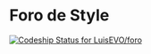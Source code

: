 # Foro de Style

[ ![Codeship Status for LuisEVO/foro](https://app.codeship.com/projects/27405520-14be-0135-d42f-6a6f9a84ad3f/status?branch=master)](https://app.codeship.com/projects/217838)
